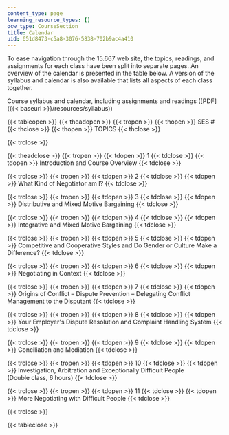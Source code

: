 ```yaml
---
content_type: page
learning_resource_types: []
ocw_type: CourseSection
title: Calendar
uid: 651d8473-c5a8-3076-5838-702b9ac4a410
---
```


To ease navigation through the 15.667 web site, the topics, readings, and assignments for each class have been split into separate pages. An overview of the calendar is presented in the table below. A version of the syllabus and calendar is also available that lists all aspects of each class together.

Course syllabus and calendar, including assignments and readings ([PDF]({{< baseurl >}}/resources/syllabus))

{{< tableopen >}}
{{< theadopen >}}
{{< tropen >}}
{{< thopen >}}
SES #
{{< thclose >}}
{{< thopen >}}
TOPICS
{{< thclose >}}

{{< trclose >}}

{{< theadclose >}}
{{< tropen >}}
{{< tdopen >}}
1
{{< tdclose >}}
{{< tdopen >}}
Introduction and Course Overview
{{< tdclose >}}

{{< trclose >}}
{{< tropen >}}
{{< tdopen >}}
2
{{< tdclose >}}
{{< tdopen >}}
What Kind of Negotiator am I?
{{< tdclose >}}

{{< trclose >}}
{{< tropen >}}
{{< tdopen >}}
3
{{< tdclose >}}
{{< tdopen >}}
Distributive and Mixed Motive Bargaining
{{< tdclose >}}

{{< trclose >}}
{{< tropen >}}
{{< tdopen >}}
4
{{< tdclose >}}
{{< tdopen >}}
Integrative and Mixed Motive Bargaining
{{< tdclose >}}

{{< trclose >}}
{{< tropen >}}
{{< tdopen >}}
5
{{< tdclose >}}
{{< tdopen >}}
Competitive and Cooperative Styles and Do Gender or Culture Make a Difference?
{{< tdclose >}}

{{< trclose >}}
{{< tropen >}}
{{< tdopen >}}
6
{{< tdclose >}}
{{< tdopen >}}
Negotiating in Context
{{< tdclose >}}

{{< trclose >}}
{{< tropen >}}
{{< tdopen >}}
7
{{< tdclose >}}
{{< tdopen >}}
Origins of Conflict – Dispute Prevention – Delegating Conflict Management to the Disputant
{{< tdclose >}}

{{< trclose >}}
{{< tropen >}}
{{< tdopen >}}
8
{{< tdclose >}}
{{< tdopen >}}
Your Employer's Dispute Resolution and Complaint Handling System
{{< tdclose >}}

{{< trclose >}}
{{< tropen >}}
{{< tdopen >}}
9
{{< tdclose >}}
{{< tdopen >}}
Conciliation and Mediation
{{< tdclose >}}

{{< trclose >}}
{{< tropen >}}
{{< tdopen >}}
10
{{< tdclose >}}
{{< tdopen >}}
Investigation, Arbitration and Exceptionally Difficult People  
(Double class, 6 hours)
{{< tdclose >}}

{{< trclose >}}
{{< tropen >}}
{{< tdopen >}}
11
{{< tdclose >}}
{{< tdopen >}}
More Negotiating with Difficult People
{{< tdclose >}}

{{< trclose >}}

{{< tableclose >}}